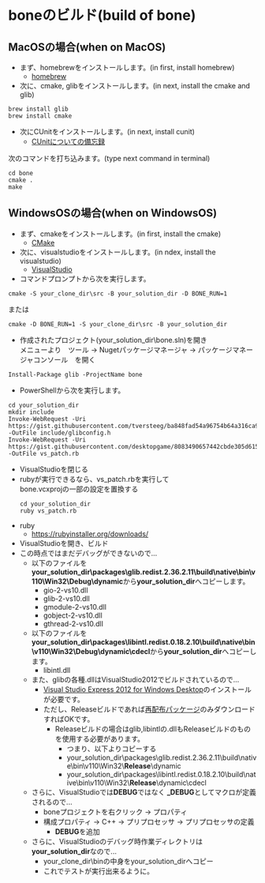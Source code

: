 # boneのビルド(build of bone)


## MacOSの場合(when on MacOS)
* まず、homebrewをインストールします。(in first, install homebrew)
    * [homebrew](https://brew.sh/index_ja.html)
* 次に、cmake, glibをインストールします。(in next, install the cmake and glib)
````
brew install glib
brew install cmake
````
* 次にCUnitをインストールします。(in next, install cunit)  
  * [CUnitについての備忘録](https://qiita.com/from_chc/items/db771bef1e83fc00783a)

次のコマンドを打ち込みます。(type next command in terminal)
````
cd bone
cmake .
make
````

## WindowsOSの場合(when on WindowsOS)
* まず、cmakeをインストールします。(in first, install the cmake)
  * [CMake](https://cmake.org/download/)
* 次に、visualstudioをインストールします。(in ndex, install the visualstudio)
  * [VisualStudio](https://docs.microsoft.com/ja-jp/visualstudio/install/install-visual-studio?view=vs-2019)
* コマンドプロンプトから次を実行します。
````
cmake -S your_clone_dir\src -B your_solution_dir -D BONE_RUN=1
````
または
````
cmake -D BONE_RUN=1 -S your_clone_dir\src -B your_solution_dir
````
* 作成されたプロジェクト(your_solution_dir\bone.sln)を開き  
  メニューより　ツール -> Nugetパッケージマネージャ -> パッケージマネージャコンソール　を開く
````
Install-Package glib -ProjectName bone
````
* PowerShellから次を実行します。
````
cd your_solution_dir
mkdir include
Invoke-WebRequest -Uri https://gist.githubusercontent.com/tversteeg/ba848fad54a96754b64a316ca91b4968/raw/5b4e66b7561e092ebcfe4f3fcef478550b5e4ecc/glibconfig.h -OutFile include/glibconfig.h
Invoke-WebRequest -Uri https://gist.githubusercontent.com/desktopgame/8083490657442cbde305d615399346a4/raw/b0b9c376f6eb1bc2491d70cefa8463be2792d849/vs_patch.rb -OutFile vs_patch.rb
````
* VisualStudioを閉じる
* rubyが実行できるなら、vs_patch.rbを実行して  
  bone.vcxprojの一部の設定を置換する
    ````
    cd your_solution_dir
    ruby vs_patch.rb
    ````
* ruby
  * https://rubyinstaller.org/downloads/
* VisualStudioを開き、ビルド
* この時点ではまだデバッグができないので...  
  * 以下のファイルを**your_solution_dir\packages\glib.redist.2.36.2.11\build\native\bin\v110\Win32\Debug\dynamic**から**your_solution_dir**へコピーします。
    * gio-2-vs10.dll
    * glib-2-vs10.dll
    * gmodule-2-vs10.dll
    * gobject-2-vs10.dll
    * gthread-2-vs10.dll
  * 以下のファイルを**your_solution_dir\packages\libintl.redist.0.18.2.10\build\native\bin\v110\Win32\Debug\dynamic\cdecl**から**your_solution_dir**へコピーします。
    * libintl.dll
  * また、glibの各種.dllはVisualStudio2012でビルドされているので...
    * [Visual Studio Express 2012 for Windows Desktop](https://my.visualstudio.com/Downloads?q=visual%20studio%202012&wt.mc_id=o~msft~vscom~older-downloads)のインストールが必要です。
    * ただし、Releaseビルドであれば[再配布パッケージ](https://www.microsoft.com/ja-jp/download/details.aspx?id=30679)のみダウンロードすればOKです。
      * Releaseビルドの場合はglib,libintlの.dllもReleaseビルドのものを使用する必要があります。
        * つまり、以下よりコピーする
        * your_solution_dir\packages\glib.redist.2.36.2.11\build\native\bin\v110\Win32\\**Release**\dynamic
        * your_solution_dir\packages\libintl.redist.0.18.2.10\build\native\bin\v110\Win32\\**Release**\dynamic\cdecl
  * さらに、VisualStudioでは**DEBUG**ではなく **_DEBUG**としてマクロが定義されるので...
    * boneプロジェクトを右クリック -> プロパティ
    * 構成プロパティ -> C++ -> プリプロセッサ -> プリプロセッサの定義
      * **DEBUG**を追加
  * さらに、VisualStudioのデバッグ時作業ディレクトリは**your_solution_dir**なので...
    * your_clone_dir\binの中身をyour_solution_dirへコピー
    * これでテストが実行出来るように。